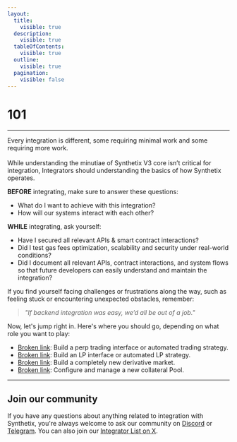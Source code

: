 ```yaml
---
layout:
  title:
    visible: true
  description:
    visible: true
  tableOfContents:
    visible: true
  outline:
    visible: true
  pagination:
    visible: false
---
```


# 101

***

Every integration is different, some requiring minimal work and some requiring more work.\
\
While understanding the minutiae of Synthetix V3 core isn’t critical for integration, Integrators should understanding the basics of how Synthetix operates.

**BEFORE** integrating, make sure to answer these questions:  &#x20;

* What do I want to achieve with this integration?
* How will our systems interact with each other?

**WHILE** integrating, ask yourself:&#x20;

* Have I secured all relevant APIs & smart contract interactions?
* Did I test gas fees optimization, scalability and security under real-world conditions?
* Did I document all relevant APIs, contract interactions, and system flows so that future developers can easily understand and maintain the integration?

If you find yourself facing challenges or frustrations along the way, such as feeling stuck or encountering unexpected obstacles, remember:

> _"If backend integration was easy, we’d all be out of a job."_

Now, let's jump right in. Here's where you should go, depending on what role you want to play:

* [Broken link](broken-reference "mention"): Build a perp trading interface or automated trading strategy.
* [Broken link](broken-reference "mention"): Build an LP interface or automated LP strategy.
* [Broken link](broken-reference "mention"): Build a completely new derivative market.
* [Broken link](broken-reference "mention"): Configure and manage a new collateral Pool.

***

## Join our community

If you have any questions about anything related to integration with Synthetix, you're always welcome to ask our community on [Discord](https://discord.com/invite/KVeCZe6ahW) or [Telegram](https://t.me/+Jwf641J8a6M1ZTI1).  You can also join our [Integrator List on X](https://x.com/i/lists/1677086706246520832).&#x20;
